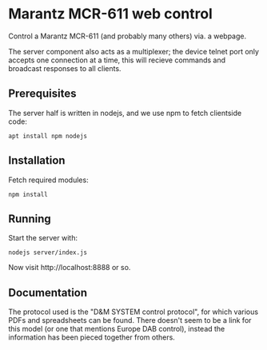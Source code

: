 # Marantz MCR-611 web control

Control a Marantz MCR-611 (and probably many others) via. a webpage.

The server component also acts as a multiplexer; the device telnet port only accepts one connection at a time, this will recieve commands and broadcast responses to all clients.

## Prerequisites

The server half is written in nodejs, and we use npm to fetch clientside code:

    apt install npm nodejs

## Installation

Fetch required modules:

    npm install

## Running

Start the server with:

    nodejs server/index.js

Now visit http://localhost:8888 or so.

## Documentation

The protocol used is the "D&M SYSTEM control protocol", for which various PDFs and spreadsheets can be found.
There doesn't seem to be a link for this model (or one that mentions Europe DAB control), instead the information has been pieced together from others.
